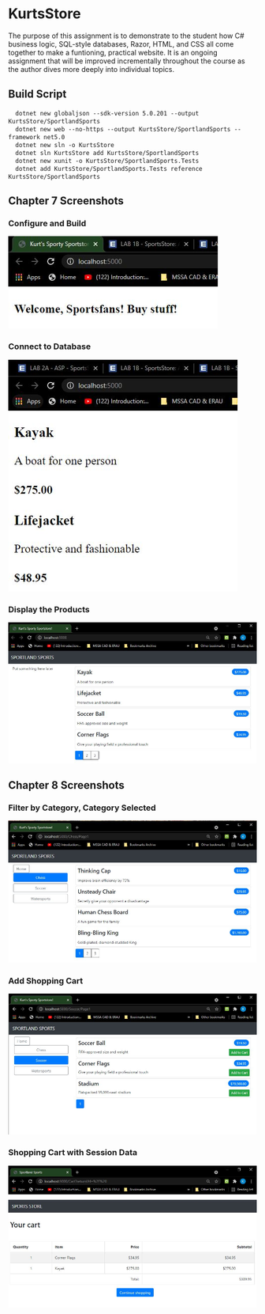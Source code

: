 # KurtsStore

The purpose of this assignment is to demonstrate to the student how C# business logic, SQL-style databases, Razor, HTML, and CSS all come together to make a funtioning, practical website. It is an ongoing assignment that will be improved incrementally throughout the course as the author dives more deeply into individual topics.  

## Build Script
```
  dotnet new globaljson --sdk-version 5.0.201 --output KurtsStore/SportlandSports  
  dotnet new web --no-https --output KurtsStore/SportlandSports --framework net5.0  
  dotnet new sln -o KurtsStore  
  dotnet sln KurtsStore add KurtsStore/SportlandSports  
  dotnet new xunit -o KurtsStore/SportlandSports.Tests  
  dotnet add KurtsStore/SportlandSports.Tests reference KurtsStore/SportlandSports  
```
## Chapter 7 Screenshots  
### Configure and Build  
![Screenshot 1](https://raw.githubusercontent.com/kurt-woodward/KurtsStore/master/Screenshots/ISTA_421_Lab_1B_Configure_and_Build.JPG "Screenshot 1")
### Connect to Database  
![Screenshot 2](https://raw.githubusercontent.com/kurt-woodward/KurtsStore/master/Screenshots/ISTA_421_Lab_1B_Connect_to_Database.JPG "Screenshot 2")
### Display the Products
![Screenshot 3](https://raw.githubusercontent.com/kurt-woodward/KurtsStore/master/Screenshots/ISTA_421_Lab_1B_Display_the_Products.JPG "Screenshot 3")  
## Chapter 8 Screenshots  
### Filter by Category, Category Selected
![Screenshot 4](https://raw.githubusercontent.com/kurt-woodward/KurtsStore/master/Screenshots/ISTA_421_Lab_2A_Filter_by_Category.JPG "Screenshot 4")  
### Add Shopping Cart
![Screenshot 5](https://raw.githubusercontent.com/kurt-woodward/KurtsStore/master/Screenshots/ISTA_421_Lab_2A_Add_Shopping_Cart.JPG "Screenshot 5")  
### Shopping Cart with Session Data
![Screenshot 6](https://raw.githubusercontent.com/kurt-woodward/KurtsStore/master/Screenshots/ISTA_421_Lab_2A_Shopping_Cart_with_Session_Data.JPG "Screenshot 6")  

